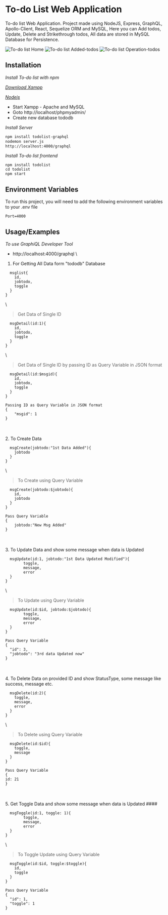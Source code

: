 
# To-do List Web Application

To-do list Web Application. Project made using NodeJS, Express, GraphQL, Apollo-Client, React, Sequelize ORM and MySQL, Here you can  Add todos, Update, Delete and Strikethrough todos,  All data are stored in MySQL Database for Persistence.

<!-- ![To-do list Operations](https://github.com/TodoList/blob/master/support/Home.png?raw=true) -->
![To-do list Home](./support/Home.png?raw=true "Homepage")
![To-do list Added-todos](./support/Added-todos.png?raw=true "Added-todos")
![To-do list Operation-todos](./support/Operation-todos.png?raw=true "Operations in todos")

## Installation

*Install To-do list with npm*

*[Download Xampp](https://www.apachefriends.org/download.html)*

*[Nodejs](https://nodejs.org/en/download/)*


- Start Xampp - Apache and MySQL
- Goto http://localhost/phpmyadmin/
- Create new database tododb

*Install Server*
```bash
npm install todolist-graphql
nodemon server.js
http://localhost:4000/graphql
```
*Install To-do list frontend*
```
npm install todolist
cd todolist
npm start
```
## Environment Variables

To run this project, you will need to add the following environment variables to your .env file

`Port=4000`

## Usage/Examples

*To use GraphiQL Developer Tool*

- http://localhost:4000/graphql
\
1. For Getting All Data form "tododb" Database
```query{
  msglist{
    id,
    jobtodo,
    toggle
  }
}
```
\
> Get Data of Single ID
```query{
  msgDetail(id:1){
    id,
	jobtodo,
    toggle
  }
}
```
\
> Get Data of Single ID by passing ID as Query Variable in JSON format
```query($msgid:Int){
  msgDetail(id:$msgid){
    id,
	jobtodo,
    toggle
  }
}

Passing ID as Query Variable in JSON format
{
    "msgid": 1
}
```
\
\
2. To Create Data
```mutation{
  msgCreate(jobtodo:"1st Data Added"){
	jobtodo
  }
}
```
\
> To Create using Query Variable
```mutation msgCreate($jobtodo: String!){
  msgCreate(jobtodo:$jobtodo){
    id,
    jobtodo
  }
}

Pass Query Variable
{
	jobtodo:"New Msg Added"
}
```
\
\
3. To Update Data and show some message when data is Updated
```mutation{
  msgUpdate(id:1, jobtodo:"1st Data Updated Modified"){
		toggle,
		message,
		error
  }
}
```
\
> To Update using Query Variable
```mutation msgUpdate($id: Int!, $jobtodo: String!){
  msgUpdate(id:$id, jobtodo:$jobtodo){
		toggle,
		message,
		error
  }
}

Pass Query Variable
{
  "id": 3,
  "jobtodo": "3rd data Updated now"
}
```
\
\
4. To Delete Data on provided ID and show StatusType, some message like success, message etc.
```mutation{
  msgDelete(id:2){
    toggle,
    message,
    error
  }
}
```
\
> To Delete using Query Variable
```mutation msgDelete($id: Int!){
  msgDelete(id:$id){
    toggle,
    message
  }
}

Pass Query Variable
{
id: 21
}
```
\
\
5. Get Toggle Data and show some message when data is Updated ####
```mutation{
  msgToggle(id:1, toggle: 1){
		toggle,
		message,
		error
  }
}
```
\
> To Toggle Update using Query Variable
```mutation msgToggle($id: Int!, $toggle: Int!){
  msgToggle(id:$id, toggle:$toggle){
    id,
    toggle
  }
}

Pass Query Variable
{
  "id": 1,
  "toggle": 1
}
```

